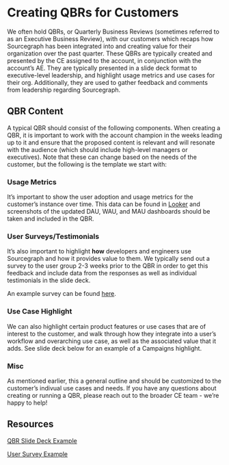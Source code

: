 # Creating QBRs for Customers

We often hold QBRs, or Quarterly Business Reviews (sometimes referred to as an Executive Business Review), with our customers which recaps how Sourcegraph has been integrated into and creating value for their organization over the past quarter. These QBRs are typically created and presented by the CE assigned to the account, in conjunction with the account’s AE. They are typically presented in a slide deck format to executive-level leadership, and highlight usage metrics and use cases for their org. Additionally, they are used to gather feedback and comments from leadership regarding Sourcegraph. 

## QBR Content

A typical QBR should consist of the following components. When creating a QBR, it is important to work with the account champion in the weeks leading up to it and ensure that the proposed content is relevant and will resonate with the audience (which should include high-level managers or executives). Note that these can change based on the needs of the customer, but the following is the template we start with:

### Usage Metrics

It’s important to show the user adoption and usage metrics for the customer’s instance over time. This data can be found in [Looker](https://sourcegraph.looker.com/dashboards/94?Unique%20Server%20ID=Uber&Site%20ID=&Salesforce%20Unique%20ID=&filter_config=%7B%22Unique%20Server%20ID%22:%5B%7B%22type%22:%22%3D%22,%22values%22:%5B%7B%22constant%22:%22Uber%22%7D,%7B%7D%5D,%22id%22:6%7D%5D,%22Site%20ID%22:%5B%7B%22type%22:%22%3D%22,%22values%22:%5B%7B%22constant%22:%22%22%7D,%7B%7D%5D,%22id%22:7%7D%5D,%22Salesforce%20Unique%20ID%22:%5B%7B%22type%22:%22%3D%22,%22values%22:%5B%7B%22constant%22:%22%22%7D,%7B%7D%5D,%22id%22:8%7D%5D%7D)
and screenshots of the updated DAU, WAU, and MAU dashboards should be taken and included in the QBR. 

### User Surveys/Testimonials

It’s also important to highlight **how** developers and engineers use Sourcegraph and how it provides value to them. We typically send out a survey to the user group 2-3 weeks prior to the QBR in order to get this feedback and include data from the responses as well as individual testimonials in the slide deck. 

An example survey can be found [here](https://www.surveymonkey.com/results/SM-K6LMJQMZ7/). 

### Use Case Highlight

We can also highlight certain product features or use cases that are of interest to the customer, and walk through how they integrate into a user’s workflow and overarching use case, as well as the associated value that it adds. See slide deck below for an example of a Campaigns highlight. 

### Misc

As mentioned earlier, this a general outline and should be customized to the customer’s indivual use cases and needs. If you have any questions about creating or running a QBR, please reach out to the broader CE team - we’re happy to help!

## Resources

[QBR Slide Deck Example](https://docs.google.com/presentation/d/1wu4DW_F3F1DJC027d4jhjnZa5QaO5PB3FpEhkCREMc4/edit#slide=id.g96a3fc9b53_0_0)

[User Survey Example](https://www.surveymonkey.com/results/SM-K6LMJQMZ7/)
